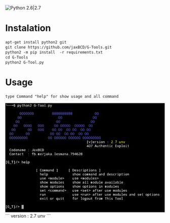 ![Python 2.6|2.7](https://img.shields.io/badge/python-2.6|2.7-yellow.svg)





# Instalation
```
apt-get install python2 git
git clone https://github.com/jaxBCD/G-Tools.git
python2 -m pip install  -r requirements.txt
cd G-Tools
python2 G-Tool.py
```

# Usage
```
type Command "help" for show usage and all command
```
<img src="core/image.jpg">
```
version : 2.7 unv
```
